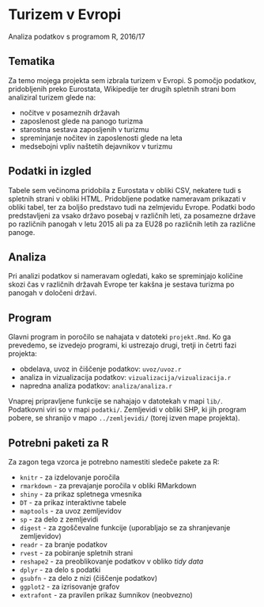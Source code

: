 # Turizem v Evropi

Analiza podatkov s programom R, 2016/17

## Tematika

Za temo mojega projekta sem izbrala turizem v Evropi. S pomočjo podatkov, pridobljenih preko Eurostata, Wikipedije ter drugih spletnih strani bom analiziral turizem glede na:
- nočitve v posameznih državah
- zaposlenost glede na panogo turizma
- starostna sestava zaposljenih v turizmu
- spreminjanje nočitev in zaposlenosti glede na leta
- medsebojni vpliv naštetih dejavnikov v turizmu

## Podatki in izgled

Tabele sem večinoma pridobila z Eurostata v obliki CSV, nekatere tudi s spletnih strani v obliki HTML. Pridobljene podatke nameravam prikazati v obliki tabel, ter za boljšo predstavo tudi na zelmjevidu Evrope. Podatki bodo predstavljeni za vsako državo posebaj v različnih leti, za posamezne države po različnih panogah v letu 2015 ali pa za EU28 po različnih letih za različne panoge. 

## Analiza

Pri analizi podatkov si nameravam ogledati, kako se spreminjajo količine skozi čas v različnih državah Evrope ter kakšna je sestava turizma po panogah v določeni državi.

## Program

Glavni program in poročilo se nahajata v datoteki `projekt.Rmd`. Ko ga prevedemo,
se izvedejo programi, ki ustrezajo drugi, tretji in četrti fazi projekta:

* obdelava, uvoz in čiščenje podatkov: `uvoz/uvoz.r`
* analiza in vizualizacija podatkov: `vizualizacija/vizualizacija.r`
* napredna analiza podatkov: `analiza/analiza.r`

Vnaprej pripravljene funkcije se nahajajo v datotekah v mapi `lib/`. Podatkovni
viri so v mapi `podatki/`. Zemljevidi v obliki SHP, ki jih program pobere, se
shranijo v mapo `../zemljevidi/` (torej izven mape projekta).

## Potrebni paketi za R

Za zagon tega vzorca je potrebno namestiti sledeče pakete za R:

* `knitr` - za izdelovanje poročila
* `rmarkdown` - za prevajanje poročila v obliki RMarkdown
* `shiny` - za prikaz spletnega vmesnika
* `DT` - za prikaz interaktivne tabele
* `maptools` - za uvoz zemljevidov
* `sp` - za delo z zemljevidi
* `digest` - za zgoščevalne funkcije (uporabljajo se za shranjevanje zemljevidov)
* `readr` - za branje podatkov
* `rvest` - za pobiranje spletnih strani
* `reshape2` - za preoblikovanje podatkov v obliko *tidy data*
* `dplyr` - za delo s podatki
* `gsubfn` - za delo z nizi (čiščenje podatkov)
* `ggplot2` - za izrisovanje grafov
* `extrafont` - za pravilen prikaz šumnikov (neobvezno)
